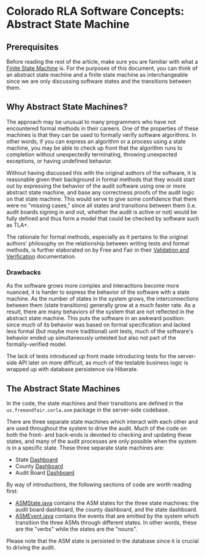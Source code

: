# Colorado RLA Software Concepts: Abstract State Machine

## Prerequisites

Before reading the rest of the article, make sure you are familiar with what a
[Finite State Machine][fsm-wiki] is. For the purposes of this document, you can
think of an abstract state machine and a finite state machine as interchangeable
since we are only discussing software states and the transitions between them.

## Why Abstract State Machines?

The approach may be unusual to many programmers who have not encountered formal
methods in their careers. One of the properties of these machines is that they
can be used to formally verify software algorithms. In other words, if you can
express an algorithm or a process using a state machine, you may be able to
check up front that the algorithm runs to completion without unexpectedly
terminating, throwing unexpected exceptions, or having undefined behavior.

Without having discussed this with the original authors of the software, it is
reasonable given their background in formal methods that they would start out by
expressing the behavior of the audit software using one or more abstract state
machine, and base any correctness proofs of the audit logic on that state
machine. This would serve to give some confidence that there were no "missing
cases," since all states and transitions between them (i.e. audit boards signing
in and out, whether the audit is active or not) would be fully defined and thus
form a model that could be checked by software such as TLA+.

The rationale for formal methods, especially as it pertains to the original
authors' philosophy on the relationship between writing tests and formal
methods, is further elaborated on by Free and Fair in their
[Validation and Verification][f-and-f-v-and-v] documentation.

### Drawbacks

As the software grows more complex and interactions become more nuanced, it is
harder to express the behavior of the software with a state machine. As the
number of states in the system grows, the interconnections between them (state
transitions) generally grow at a much faster rate. As a result, there are many
behaviors of the system that are not reflected in the abstract state machine.
This puts the software in an awkward position: since much of its behavior was
based on formal specification and lacked less formal (but maybe more
traditional) unit tests, much of the software's behavior ended up simultaneously
untested but also not part of the formally-verified model.

The lack of tests introduced up front made introducing tests for the server-side
API later on more difficult, as much of the testable business logic is wrapped
up with database persistence via Hiberate.

## The Abstract State Machines

In the code, the state machines and their transitions are defined in the
`us.freeandfair.corla.asm` package in the server-side codebase.

There are three separate state machines which interact with each other and are
used throughout the system to drive the audit. Much of the code on both the
front- and back-ends is devoted to checking and updating these states, and many
of the audit processes are only possible when the system is in a specific state.
These three separate state machines are:

- State [Dashboard][dashboard]
- County [Dashboard][dashboard]
- Audit Board [Dashboard][dashboard]

By way of introductions, the following sections of code are worth reading first:

- [ASMState.java][asmstate-java] contains the ASM states for the three state machines: the
  audit board dashboard, the county dashboard, and the state dashboard.
- [ASMEvent.java][asmevent-java] contains the events that are emitted by the
  system which transition the three ASMs through different states. In other
  words, these are the "verbs" while the states are the "nouns".

Please note that the ASM state is persisted in the database since it is crucial
to driving the audit.

[asmstate-java]: ../../server/eclipse-project/src/main/java/us/freeandfair/corla/asm/ASMState.java
[asmevent-java]: ../../server/eclipse-project/src/main/java/us/freeandfair/corla/asm/ASMEvent.java
[dashboard]: dashboards.md
[f-and-f-v-and-v]: ../freeandfair/40_v_and_v.md
[fsm-wiki]: https://en.wikipedia.org/wiki/Finite-state_machine
